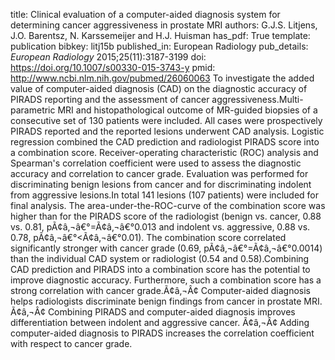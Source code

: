 title: Clinical evaluation of a computer-aided diagnosis system for determining cancer aggressiveness in prostate MRI
authors: G.J.S. Litjens, J.O. Barentsz, N. Karssemeijer and H.J. Huisman
has_pdf: True
template: publication
bibkey: litj15b
published_in: European Radiology
pub_details: <i>European Radiology</i> 2015;25(11):3187-3199
doi: https://doi.org/10.1007/s00330-015-3743-y
pmid: http://www.ncbi.nlm.nih.gov/pubmed/26060063
To investigate the added value of computer-aided diagnosis (CAD) on the diagnostic accuracy of PIRADS reporting and the assessment of cancer aggressiveness.Multi-parametric MRI and histopathological outcome of MR-guided biopsies of a consecutive set of 130 patients were included. All cases were prospectively PIRADS reported and the reported lesions underwent CAD analysis. Logistic regression combined the CAD prediction and radiologist PIRADS score into a combination score. Receiver-operating characteristic (ROC) analysis and Spearman's correlation coefficient were used to assess the diagnostic accuracy and correlation to cancer grade. Evaluation was performed for discriminating benign lesions from cancer and for discriminating indolent from aggressive lesions.In total 141 lesions (107 patients) were included for final analysis. The area-under-the-ROC-curve of the combination score was higher than for the PIRADS score of the radiologist (benign vs. cancer, 0.88 vs. 0.81, pÃ¢â‚¬â€°=Ã¢â‚¬â€°0.013 and indolent vs. aggressive, 0.88 vs. 0.78, pÃ¢â‚¬â€°<Ã¢â‚¬â€°0.01). The combination score correlated significantly stronger with cancer grade (0.69, pÃ¢â‚¬â€°=Ã¢â‚¬â€°0.0014) than the individual CAD system or radiologist (0.54 and 0.58).Combining CAD prediction and PIRADS into a combination score has the potential to improve diagnostic accuracy. Furthermore, such a combination score has a strong correlation with cancer grade.Ã¢â‚¬Â¢ Computer-aided diagnosis helps radiologists discriminate benign findings from cancer in prostate MRI. Ã¢â‚¬Â¢ Combining PIRADS and computer-aided diagnosis improves differentiation between indolent and aggressive cancer. Ã¢â‚¬Â¢ Adding computer-aided diagnosis to PIRADS increases the correlation coefficient with respect to cancer grade.

